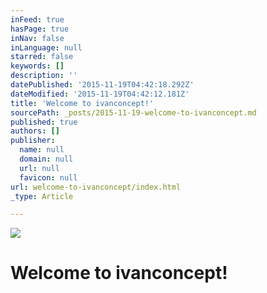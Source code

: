 ```yaml
---
inFeed: true
hasPage: true
inNav: false
inLanguage: null
starred: false
keywords: []
description: ''
datePublished: '2015-11-19T04:42:18.292Z'
dateModified: '2015-11-19T04:42:12.181Z'
title: 'Welcome to ivanconcept!'
sourcePath: _posts/2015-11-19-welcome-to-ivanconcept.md
published: true
authors: []
publisher:
  name: null
  domain: null
  url: null
  favicon: null
url: welcome-to-ivanconcept/index.html
_type: Article

---
```

![](https://the-grid-user-content.s3-us-west-2.amazonaws.com/0f03d90c-1b6e-4567-aa0a-5689fc848fe4.jpg)

# Welcome to ivanconcept!